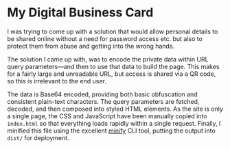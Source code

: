 # My Digital Business Card

I was trying to come up with a solution that would allow personal details to be shared online without a need for password access etc. but also to protect them from abuse and getting into the wrong hands.

The solution I came up with, was to encode the private data within URL query parameters—and then to use that data to build the page. This makes for a fairly large and unreadable URL, but access is shared via a QR code, so this is irrelevant to the end user.

The data is Base64 encoded, providing both basic obfuscation and consistent plain-text characters. The query parameters are fetched, decoded, and then composed into styled HTML elements. As the site is only a single page, the CSS and JavaScript have been manually copied into `index.html` so that everything loads rapidly within a single request. Finally, I minified this file using the excellent [minify](https://github.com/tdewolff/minify/tree/master/cmd/minify) CLI tool, putting the output into `dist/` for deployment.
